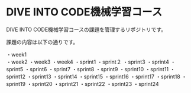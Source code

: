# DIVE INTO CODE機械学習コース

DIVE INTO CODE機械学習コースの課題を管理するリポジトリです。

課題の内容は以下の通りです。

・week1<br>
・week2
・week3
・week4
・sprint1
・sprint２
・sprint3
・sprint4
・sprint5
・sprint6
・sprint7
・sprint8
・sprint9
・sprint10
・sprint11
・sprint12
・sprint13
・sprint14
・sprint15
・sprint16
・sprint17
・sprint18
・sprint19
・sprint20
・sprint21
・sprint22
・sprint23
・sprint24



